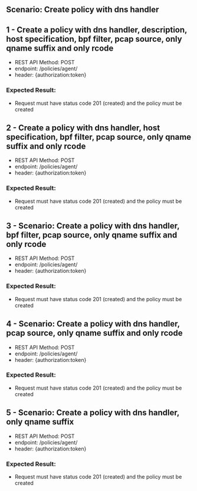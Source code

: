 ## Scenario: Create policy with dns handler 

## 1 - Create a policy with dns handler, description, host specification, bpf filter, pcap source, only qname suffix and only rcode

- REST API Method: POST
- endpoint: /policies/agent/
- header: {authorization:token}


### Expected Result:
- Request must have status code 201 (created) and the policy must be created


## 2 - Create a policy with dns handler, host specification, bpf filter, pcap source, only qname suffix and only rcode

- REST API Method: POST
- endpoint: /policies/agent/
- header: {authorization:token}


### Expected Result:
- Request must have status code 201 (created) and the policy must be created


## 3 - Scenario: Create a policy with dns handler, bpf filter, pcap source, only qname suffix and only rcode

- REST API Method: POST
- endpoint: /policies/agent/
- header: {authorization:token}


### Expected Result:
- Request must have status code 201 (created) and the policy must be created

## 4 - Scenario: Create a policy with dns handler, pcap source, only qname suffix and only rcode

- REST API Method: POST
- endpoint: /policies/agent/
- header: {authorization:token}


### Expected Result:
- Request must have status code 201 (created) and the policy must be created


## 5 - Scenario: Create a policy with dns handler, only qname suffix

- REST API Method: POST
- endpoint: /policies/agent/
- header: {authorization:token}


### Expected Result:
- Request must have status code 201 (created) and the policy must be created